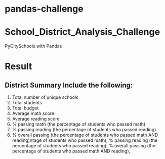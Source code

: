 # pandas-challenge

# School_District_Analysis_Challenge
PyCitySchools with Pandas

# Result
 ## District Summary Include the following:
1. Total number of unique schools
2. Total students
3. Total budget
4. Average math score
5. Average reading score
6. % passing math (the percentage of students who passed math)
7. % passing reading (the percentage of students who passed reading)
8. % overall passing (the percentage of students who passed math AND reading)ntage of students who passed math), 
% passing reading (the percentage of students who passed reading), 
% overall passing (the percentage of students who passed math AND reading), 

